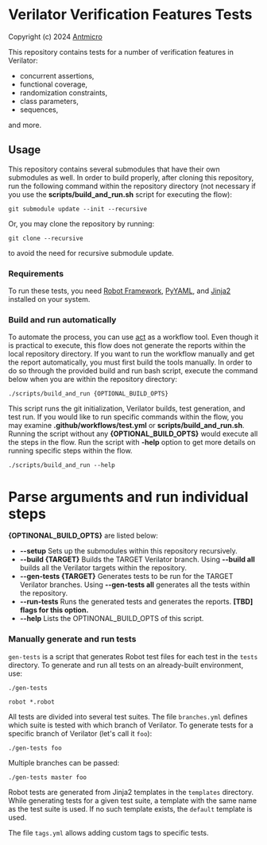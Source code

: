 # Verilator Verification Features Tests

Copyright (c) 2024 [Antmicro](https://www.antmicro.com)

This repository contains tests for a number of verification features in
Verilator:

* concurrent assertions,
* functional coverage,
* randomization constraints,
* class parameters,
* sequences,

and more.


## Usage

This repository contains several submodules that have their own submodules as
well. In order to build properly, after cloning this repository, run
the following command within the repository directory (not necessary if you
use the **scripts/build_and_run.sh** script for executing the flow):

```
git submodule update --init --recursive
```

Or, you may clone the repository by running:

```
git clone --recursive
```

to avoid the need for recursive submodule update.


### Requirements

To run these tests, you need
[Robot Framework](https://pypi.org/project/robotframework/),
[PyYAML](https://pypi.org/project/PyYAML/), and
[Jinja2](https://pypi.org/project/Jinja2/) installed on your system.


### Build and run automatically

To automate the process, you can use [act](https://github.com/nektos/act) as a
workflow tool. Even though it is practical to execute, this flow does not
generate the reports within the local repository directory. If you want to run
the workflow manually and get the report automatically, you must first build the
tools manually. In order to do so through the provided build and run bash script,
execute the command below when you are within the repository directory:

```
./scripts/build_and_run {OPTIONAL_BUILD_OPTS}
```

This script runs the git initialization, Verilator builds, test generation, and
test run. If you would like to run specific commands within the flow, you may
examine **.github/workflows/test.yml** or **scripts/build_and_run.sh**. Running the
script without any **{OPTIONAL_BUILD_OPTS}** would execute all the steps in the
flow. Run the script with **-help** option to get more details on running specific
steps within the flow.

```
./scripts/build_and_run --help
```

# Parse arguments and run individual steps

**{OPTINONAL_BUILD_OPTS}** are listed below:

- **--setup** Sets up the submodules within this repository recursively.
- **--build {TARGET}** Builds the TARGET Verilator branch. Using **--build all** builds
all the Verilator targets within the repository.
- **--gen-tests {TARGET}** Generates tests to be run for the TARGET Verilator branches.
Using **--gen-tests all** generates all the tests within the repository.
- **--run-tests** Runs the generated tests and generates the reports.
**[TBD] flags for this option.**
- **--help** Lists the OPTINONAL_BUILD_OPTS of this script.


### Manually generate and run tests

`gen-tests` is a script that generates Robot test files for each test in the
`tests` directory. To generate and run all tests on an already-built environment,
use:

```
./gen-tests
```
```
robot *.robot
```

All tests are divided into several test suites. The file `branches.yml` defines
which suite is tested with which branch of Verilator. To generate tests for a
specific branch of Verilator (let's call it `foo`):

```
./gen-tests foo
```

Multiple branches can be passed:

```
./gen-tests master foo
```

Robot tests are generated from Jinja2 templates in the `templates` directory.
While generating tests for a given test suite, a template with the same name as
the test suite is used. If no such template exists, the `default` template is
used.

The file `tags.yml` allows adding custom tags to specific tests.
